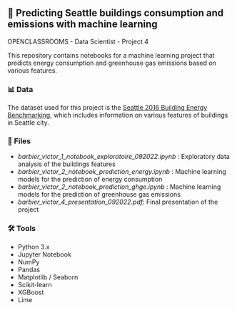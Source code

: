 ## 🏢 Predicting Seattle buildings consumption and emissions with machine learning 
OPENCLASSROOMS - Data Scientist - Project 4

This repository contains notebooks for a machine learning project that predicts energy consumption and greenhouse gas emissions based on various features. 

### 📊 Data

The dataset used for this project is the [Seattle 2016 Building Energy Benchmarking](https://data.seattle.gov/dataset/2016-Building-Energy-Benchmarking/2bpz-gwpy), which includes information on various features of buildings in Seattle city.

### 📁 Files

- *barbier_victor_1_notebook_exploratoire_092022.ipynb* : Exploratory data analysis of the buildings features
- *barbier_victor_2_notebook_prediction_energy.ipynb* : Machine learning models for the prediction of energy consumption
- *barbier_victor_2_notebook_prediction_ghge.ipynb* : Machine learning models for the prediction of greenhouse gas emissions
- *barbier_victor_4_presentation_092022.pdf*: Final presentation of the project

### 🛠️ Tools

- Python 3.x
- Jupyter Notebook
- NumPy
- Pandas
- Matplotlib / Seaborn
- Scikit-learn
- XGBoost
- Lime
